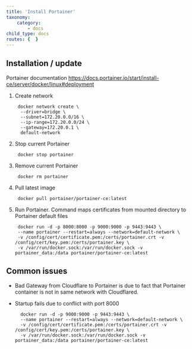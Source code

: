 ```yaml
---
title: 'Install Portainer'
taxonomy:
    category:
        - docs
child_type: docs
routes: {  }
---
```


## Installation / update
Portainer documentation https://docs.portainer.io/start/install-ce/server/docker/linux#deployment

1. Create network

        docker network create \
         --driver=bridge \
         --subnet=172.20.0.0/16 \
         --ip-range=172.20.0.0/24 \
         --gateway=172.20.0.1 \
         default-network

2. Stop current Portainer

        docker stop portainer

3. Remove current Portainer 

        docker rm portainer

4. Pull latest image

        docker pull portainer/portainer-ce:latest

5. Run Portainer. Command maps certificates from mounted directory to Portainer default files

        docker run -d -p 8000:8000 -p 9000:9000 -p 9443:9443 \
        --name portainer --restart=always --network=default-network \
        -v /config/cert/certificate.pem:/certs/portainer.crt -v /config/cert/key.pem:/certs/portainer.key \
        -v /var/run/docker.sock:/var/run/docker.sock -v portainer_data:/data portainer/portainer-ce:latest

## Common issues

* Bad Gateway from Cloudflare to Portainer is due to fact that Portainer container is not in same network with Cloudflared.

* Startup fails due to conflict with port 8000

        docker run -d -p 9000:9000 -p 9443:9443 \
        --name portainer --restart=always --network=default-network \
        -v /config/cert/certificate.pem:/certs/portainer.crt -v /config/cert/key.pem:/certs/portainer.key \
        -v /var/run/docker.sock:/var/run/docker.sock -v portainer_data:/data portainer/portainer-ce:latest